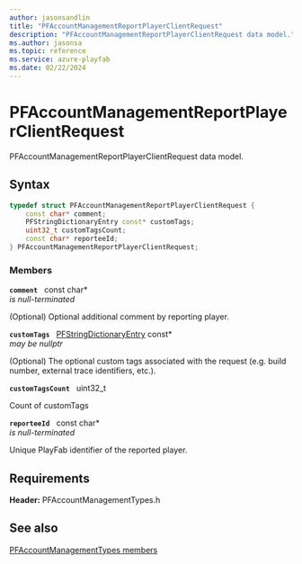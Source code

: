 ```yaml
---
author: jasonsandlin
title: "PFAccountManagementReportPlayerClientRequest"
description: "PFAccountManagementReportPlayerClientRequest data model."
ms.author: jasonsa
ms.topic: reference
ms.service: azure-playfab
ms.date: 02/22/2024
---
```


# PFAccountManagementReportPlayerClientRequest  

PFAccountManagementReportPlayerClientRequest data model.  

## Syntax  
  
```cpp
typedef struct PFAccountManagementReportPlayerClientRequest {  
    const char* comment;  
    PFStringDictionaryEntry const* customTags;  
    uint32_t customTagsCount;  
    const char* reporteeId;  
} PFAccountManagementReportPlayerClientRequest;  
```
  
### Members  
  
**`comment`** &nbsp; const char*  
*is null-terminated*  
  
(Optional) Optional additional comment by reporting player.
  
**`customTags`** &nbsp; [PFStringDictionaryEntry](../../pftypes/structs/pfstringdictionaryentry.md) const*  
*may be nullptr*  
  
(Optional) The optional custom tags associated with the request (e.g. build number, external trace identifiers, etc.).
  
**`customTagsCount`** &nbsp; uint32_t  
  
Count of customTags
  
**`reporteeId`** &nbsp; const char*  
*is null-terminated*  
  
Unique PlayFab identifier of the reported player.
  
  
## Requirements  
  
**Header:** PFAccountManagementTypes.h
  
## See also  
[PFAccountManagementTypes members](../pfaccountmanagementtypes_members.md)  

  
  
